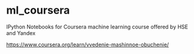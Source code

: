# ml_coursera
IPython Notebooks for Coursera machine learning course offered by HSE and Yandex

https://www.coursera.org/learn/vvedenie-mashinnoe-obuchenie/
